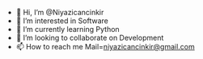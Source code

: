 - 👋 Hi, I’m @Niyazicancinkir
- 👀 I’m interested in Software
- 🌱 I’m currently learning Python 
- 💞️ I’m looking to collaborate on Development
- 📫 How to reach me Mail=niyazicancinkir@gmail.com

<!---
Niyazicancinkir/Niyazicancinkir is a ✨ special ✨ repository because its `README.md` (this file) appears on your GitHub profile.
You can click the Preview link to take a look at your changes.
--->
